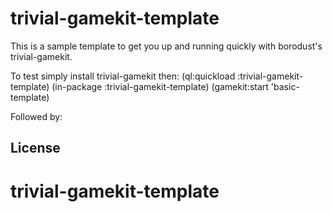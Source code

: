 # trivial-gamekit-template

This is a sample template to get you up and running quickly with borodust's trivial-gamekit.

To test simply install trivial-gamekit then:
(ql:quickload :trivial-gamekit-template)
(in-package :trivial-gamekit-template)
(gamekit:start 'basic-template)

Followed by:


## License



# trivial-gamekit-template
